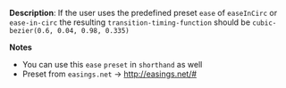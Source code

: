__Description__: If the user uses the predefined preset `ease` of `easeInCirc` or `ease-in-circ` the resulting `transition-timing-function` should be `cubic-bezier(0.6, 0.04, 0.98, 0.335)`

__Notes__

+ You can use this `ease` `preset` in `shorthand` as well
+ Preset from `easings.net` -> http://easings.net/#